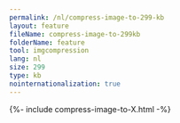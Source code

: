 ```yaml
---
permalink: /nl/compress-image-to-299-kb
layout: feature
fileName: compress-image-to-299kb
folderName: feature
tool: imgcompression
lang: nl
size: 299
type: kb
nointernationalization: true
---
```

{%- include compress-image-to-X.html -%}
      